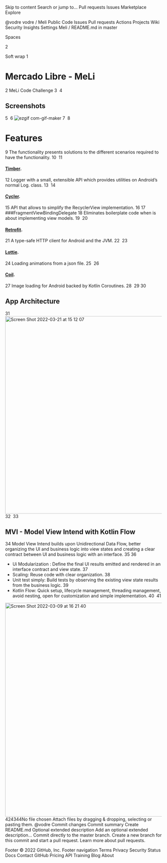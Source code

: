 Skip to content
Search or jump to…
Pull requests
Issues
Marketplace
Explore
 
@vodre 
vodre
/
Meli
Public
Code
Issues
Pull requests
Actions
Projects
Wiki
Security
Insights
Settings
Meli
/
README.md
in
master
 

Spaces

2

Soft wrap
1
# Mercado Libre - MeLi
2
MeLi Code Challenge
3
​
4
## Screenshots
5
​
6
![ezgif com-gif-maker](https://user-images.githubusercontent.com/7502465/166641588-d3dcf221-63f9-4651-ad0e-69ca27c761dd.gif)
7
​
8
# Features
9
The functionality presents solutions to the different scenarios required to have the functionality.
10
​
11
#### [Timber](https://github.com/JakeWharton/timber).
12
Logger with a small, extensible API which provides utilities on Android’s normal Log. class.
13
​
14
#### [Cycler](https://github.com/square/cycler). 
15
API that allows to simplify the RecyclerView implementation.
16
​
17
###FragmentViewBindingDelegate
18
Eliminates boilerplate code when is about implementing view models.
19
​
20
#### [Retrofit](https://github.com/square/retrofit). 
21
A type-safe HTTP client for Android and the JVM.
22
​
23
#### [Lottie](https://github.com/airbnb/lottie-android). 
24
Loading animations from a json file.
25
​
26
#### [Coil](https://github.com/coil-kt/coil). 
27
Image loading for Android backed by Kotlin Coroutines.
28
​
29
​
30
## App Architecture
31
<img width="634" alt="Screen Shot 2022-03-21 at 15 12 07" src="https://user-images.githubusercontent.com/7502465/159364622-83b48229-0800-40b6-9fbe-dd59977b18d9.png">
32
​
33
## MVI - Model View Intend with Kotlin Flow
34
Model View Intend builds upon Unidirectional Data Flow, better organizing the UI and business logic into view states and creating a clear contract between UI and business logic with an interface.
35
​
36
- Ui Modularization : Define the final UI results emitted and rendered in an interface contract and view state.
37
- Scaling: Reuse code with clear organization.
38
- Unit test simply: Build tests by observing the existing view state results from the business logic.
39
- Kotlin Flow: Quick setup, lifecycle management, threading management, avoid nesting, open for customization and simple implementation.
40
​
41
<img width="686" alt="Screen Shot 2022-03-09 at 16 21 40" src="https://user-images.githubusercontent.com/7502465/157547814-5fcea9af-6572-4ce3-b332-980346b29bb4.png">
42
​
43
​
44
​
No file chosen
Attach files by dragging & dropping, selecting or pasting them.
@vodre
Commit changes
Commit summary
Create README.md
Optional extended description
Add an optional extended description…
 Commit directly to the master branch.
 Create a new branch for this commit and start a pull request. Learn more about pull requests.
 
Footer
© 2022 GitHub, Inc.
Footer navigation
Terms
Privacy
Security
Status
Docs
Contact GitHub
Pricing
API
Training
Blog
About
